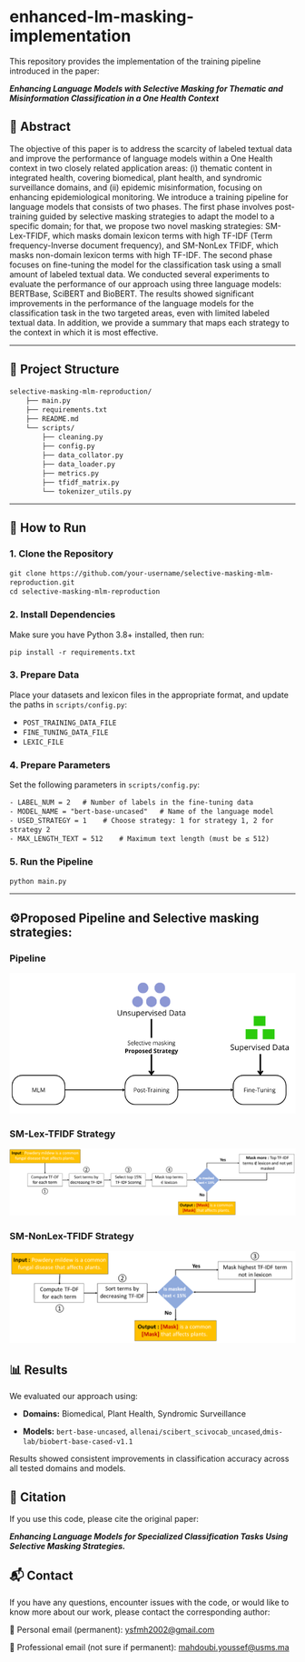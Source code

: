 # enhanced-lm-masking-implementation

This repository provides the implementation of the training pipeline introduced in the paper:

***Enhancing Language Models with Selective Masking for Thematic and Misinformation Classification in a One Health Context***

## 📄 Abstract

The objective of this paper is to address the scarcity of labeled textual data and improve the performance of language models within a One Health context in two closely related application areas: (i) thematic content in integrated health, covering biomedical, plant health, and syndromic surveillance domains, and (ii) epidemic misinformation, focusing on enhancing epidemiological monitoring. We introduce a training pipeline for language models that consists of two phases. The first phase involves post-training guided by selective masking strategies to adapt the model to a specific domain; for that, we propose two novel masking strategies: SM-Lex-TFIDF, which masks domain lexicon terms with high TF-IDF (Term frequency-Inverse document frequency), and SM-NonLex TFIDF, which masks non-domain lexicon terms with high TF-IDF. The second phase focuses on fine-tuning the model for the classification task using a small amount of labeled textual data. We conducted several experiments to evaluate the performance of our approach using three language models: BERTBase, SciBERT and BioBERT. The results showed significant improvements in the performance of the language models for the classification task in the two targeted areas, even with limited labeled textual data. In addition, we provide a summary that maps each strategy to the context in which it is most effective.

---

## 🧩 Project Structure

    selective-masking-mlm-reproduction/ 
        ├── main.py
        ├── requirements.txt
        ├── README.md
        └── scripts/    
            ├── cleaning.py
            ├── config.py
            ├── data_collator.py
            ├── data_loader.py
            ├── metrics.py
            ├── tfidf_matrix.py
            └── tokenizer_utils.py


---

## 🚀 How to Run

 ### 1. Clone the Repository

    git clone https://github.com/your-username/selective-masking-mlm-reproduction.git
    cd selective-masking-mlm-reproduction


### 2. Install Dependencies
Make sure you have Python 3.8+ installed, then run:

    pip install -r requirements.txt
### 3. Prepare Data

Place your datasets and lexicon files in the appropriate format, and update the paths in `scripts/config.py`:

- `POST_TRAINING_DATA_FILE`
- `FINE_TUNING_DATA_FILE`
- `LEXIC_FILE`
### 4. Prepare Parameters
Set the following parameters in `scripts/config.py`:

    - LABEL_NUM = 2   # Number of labels in the fine-tuning data
    - MODEL_NAME = "bert-base-uncased"   # Name of the language model
    - USED_STRATEGY = 1    # Choose strategy: 1 for strategy 1, 2 for strategy 2
    - MAX_LENGTH_TEXT = 512    # Maximum text length (must be ≤ 512)
### 5. Run the Pipeline

    python main.py


---

## ⚙️Proposed Pipeline and Selective masking strategies:
 
  ### Pipeline
![Aperçu du pipeline](images/Pipline_training.png)
  ### SM-Lex-TFIDF Strategy
![Aperçu du pipeline](images/SM-Lex-TFIDF.PNG)
  ### SM-NonLex-TFIDF Strategy
![Aperçu du pipeline](images/SM-NonLex-TFIDF.PNG)

## 📊 Results
We evaluated our approach using:

 - **Domains:** Biomedical, Plant Health, Syndromic Surveillance

 - **Models:** `bert-base-uncased`, `allenai/scibert_scivocab_uncased`,`dmis-lab/biobert-base-cased-v1.1`

Results showed consistent improvements in classification accuracy across all tested domains and models.

## 📁 Citation
If you use this code, please cite the original paper:

***Enhancing Language Models for Specialized Classification Tasks Using Selective Masking Strategies.***

## 📬 Contact
If you have any questions, encounter issues with the code, or would like to know more about our work, please contact the corresponding author:

📧 Personal email (permanent): ysfmh2002@gmail.com

📧 Professional email (not sure if permanent): mahdoubi.youssef@usms.ma
